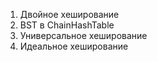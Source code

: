 1. Двойное хеширование
2. BST в ChainHashTable
3. Универсальное хеширование
4. Идеальное хеширование